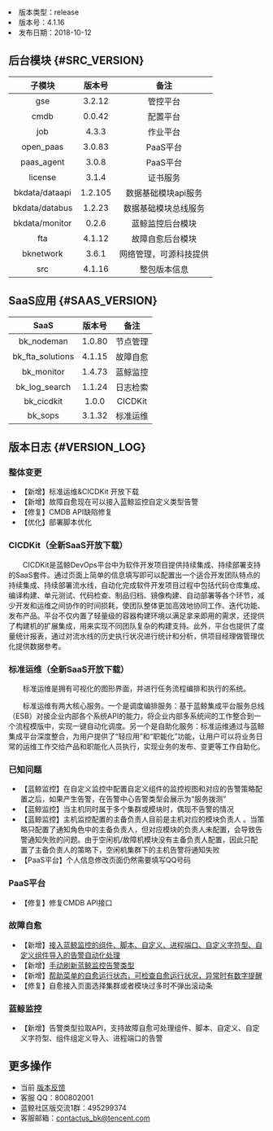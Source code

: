 
<!--sec data-title="版本详情" data-id="section0" data-show=true ces-->

<li>版本类型：release </li>
<li>版本号：4.1.16</li>
<li>发布日期：2018-10-12</li>

<!--endsec-->

## 后台模块 {#SRC_VERSION}

|     子模块     | 版本号  |          备注          |
|:--------------:|:-------:|:----------------------:|
|      gse       | 3.2.12  |        管控平台        |
|      cmdb      | 0.0.42  |        配置平台        |
|      job       |  4.3.3  |        作业平台        |
|   open_paas    | 3.0.83  |        PaaS平台        |
|   paas_agent   |  3.0.8  |        PaaS平台        |
|    license     |  3.1.4  |        证书服务        |
| bkdata/dataapi | 1.2.105 |  数据基础模块api服务   |
| bkdata/databus | 1.2.23  |  数据基础模块总线服务  |
| bkdata/monitor | 0.2.6 |    蓝鲸监控后台模块    |
|      fta       |  4.1.12  |    故障自愈后台模块    |
|   bknetwork    |  3.6.1  | 网络管理，可源科技提供 |
|      src       | 4.1.16  |      整包版本信息      |

## SaaS应用 {#SAAS_VERSION}

|       SaaS       | 版本号 |   备注   |
|:----------------:|:------:|:--------:|
|    bk_nodeman    | 1.0.80 | 节点管理 |
| bk_fta_solutions | 4.1.15 | 故障自愈 |
|    bk_monitor    | 1.4.73| 蓝鲸监控 |
|  bk_log_search   | 1.1.24 | 日志检索 |
|    bk_cicdkit    | 1.0.0  | CICDKit  |
|     bk_sops      | 3.1.32 | 标准运维 |

## 版本日志 {#VERSION_LOG}

### 整体变更

- 【新增】标准运维&CICDKit 开放下载
- 【新增】故障自愈现在可以接入蓝鲸监控自定义类型告警
- 【修复】CMDB API缺陷修复
- 【优化】部署脚本优化

### CICDKit（全新SaaS开放下载）

&#8195;&#8195;CICDKit是蓝鲸DevOps平台中为软件开发项目提供持续集成、持续部署支持的SaaS套件。通过页面上简单的信息填写即可以配置出一个适合开发团队特点的持续集成、持续部署流水线，自动化完成软件开发项目过程中包括代码仓库集成、编译构建、单元测试、代码检查、制品归档、镜像构建、自动部署等各个环节，减少开发和运维之间协作的时间损耗，使团队整体更加高效地协同工作、迭代功能、发布产品。平台不仅内置了轻量级的容器构建环境以满足拿来即用的需求，还提供了构建机的扩展集成，用来实现不同团队复杂的构建支持。此外，平台也提供了度量统计报表，通过对流水线的历史执行状况进行统计和分析，供项目经理做管理优化提供数据参考。

### 标准运维（全新SaaS开放下载）

&#8195;&#8195;标准运维是拥有可视化的图形界面，并进行任务流程编排和执行的系统。

&#8195;&#8195;标准运维有两大核心服务。一个是调度编排服务：基于蓝鲸集成平台服务总线（ESB）对接企业内部各个系统API的能力，将企业内部多系统间的工作整合到一个流程模版中，实现一键自动化调度。另一个是自助化服务：标准运维通过与蓝鲸集成平台深度整合，为用户提供了“轻应用”和“职能化”功能，让用户可以将业务日常的运维工作交给产品和职能化人员执行，实现业务的发布、变更等工作自助化。

### 已知问题

- 【蓝鲸监控】在自定义监控中配置自定义组件的监控视图和对应的告警策略配置之后，如果产生告警，在告警中心告警类型会展示为“服务拨测”
- 【蓝鲸监控】当主机同时属于多个集群或模块时，偶现不告警的情况
- 【蓝鲸监控】主机监控配置的主备负责人目前是主机对应的模块负责人 。当策略只配置了通知角色中的主备负责人，但对应模块的负责人未配置，会导致告警通知失败的问题。由于空闲机/故障机模块没有主备负责人配置，因此只配置了主备负责人的策略下，空闲机集群下的主机告警将通知失败
- 【PaaS平台】个人信息修改页面仍然需要填写QQ号码

### PaaS平台

- 【修复】修复CMDB API接口

### 故障自愈

- 【新增】[接入蓝鲸监控的组件、脚本、自定义、进程端口、自定义字符型、自定义组件导入的告警自动化处理](http://docs.bk.tencent.com/product_white_paper/bk_monitor/Component_Monitor_Fault_Auto-recovery.html)
- 【新增】[手动刷新蓝鲸监控告警类型](http://docs.bk.tencent.com/product_white_paper/fta/Getting_Started/Integrated_Bkmonitor.html)
- 【新增】[帮助菜单的自愈运行状态，可检查自愈运行状况，异常时有数字提醒](http://docs.bk.tencent.com/product_white_paper/fta/FAQ/Check_Health.html)
- 【修复】自愈接入页面选择集群或者模块过多时不弹出滚动条

### 蓝鲸监控

- 【新增】告警类型拉取API，支持故障自愈可处理组件、脚本、自定义、自定义字符型、组件组定义导入、进程端口的告警

## 更多操作

- 当前 [版本反馈](http://bk.tencent.com/s-mart/community)
- 客服 QQ：800802001
- 蓝鲸社区版交流1群：495299374
- 客服邮箱：contactus_bk@tencent.com
